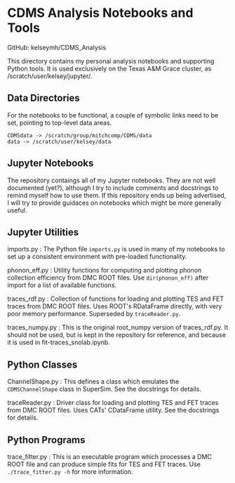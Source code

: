 CDMS Analysis Notebooks and Tools
=================================

GitHub: kelseymh/CDMS_Analysis

This directory contains my personal analysis notebooks and supporting
Python tools.  It is used exclusively on the Texas A&M Grace cluster,
as /scratch/user/kelsey/jupyter/.


Data Directories
----------------

For the notebooks to be functional, a couple of symbolic links need to
be set, pointing to top-level data areas.

    CDMSdata -> /scratch/group/mitchcomp/CDMS/data
    data -> /scratch/user/kelsey/data


Jupyter Notebooks
-----------------

The repository contaings all of my Jupyter notebooks.  They are not
well documented (yet?), although I try to include comments and
docstrings to remind myself how to use them.  If this repository ends
up being advertised, I will try to provide guidaces on notebooks which
might be more generally useful.


Jupyter Utilities
-----------------

imports.py
: The Python file `imports.py` is used in many of my notebooks to set
up a consistent environment with pre-loaded functionality.

phonon_eff.py
: Utility functions for computing and plotting phonon collection
efficiency from DMC ROOT files.  Use `dir(phonon_eff)` after import
for a list of available functions.

traces_rdf.py
: Collection of functions for loading and plotting TES and FET traces
from DMC ROOT files.  Uses ROOT's RDataFrame directly, with very poor
memory performance.  Superseded by `traceReader.py`.

traces_numpy.py
: This is the original root_numpy version of traces_rdf.py.  It should
not be used, but is kept in the repository for reference, and because
it is used in fit-traces_snolab.ipynb.


Python Classes
--------------

ChannelShape.py
: This defines a class which emulates the `CDMSChannelShape` class in
SuperSim.  See the docstrings for details.

traceReader.py
: Driver class for loading and plotting TES and FET traces from DMC ROOT
files.  Uses CATs' CDataFrame utility.  See the docstrings for details.


Python Programs
---------------

trace_fitter.py
: This is an executable program which processes a DMC ROOT file and
can produce simple fits for TES and FET traces. Use `./trace_fitter.py -h`
for more information.
